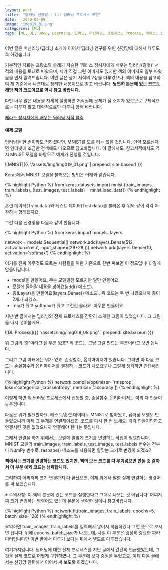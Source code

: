 ```yaml
---
layout: post
title:  "딥러닝 신경망 - (1) 딥러닝 프로세스 구현"
date:   2020-02-09
image: 'img019_01.png'
categories: [ML]
tags: [ML, DL, Deep, Learning, 딥러닝, 머신러닝, 프로세스, Process, 케라스, 신경망, Keras, Neuron, Network, MNIST, Model, 모델]
---
```



이번 글은 머신러닝/딥러닝 소개에 이어서 딥러닝 연구를 위한 신경망에 대해서 다루도록 하겠습니다.

기본적인 자료는 프랑소와 솔레가 저술한 '케라스 창시자에게 배우는 딥러닝(길벗)' 서적의 내용을 토대로 따왔으며, 제가 직접 그린 이미지도 있지만 책의 이미지도 일부 따왔음을 먼저 알려드립니다.
이번 글은 상기 서적의 2장을 다루었으나, 책의 내용을 참고하여 제 기준에서 나름대로 정리한 내용이므로 참고 바랍니다. <b>당연히 본문에 있는 코드도 해당 책의 코드이므로 역시 참고 바랍니다.</b>

다만 너무 많은 내용을 자세히 설명하면 저작권에 문제가 될 소지가 있으므로 구체적으로는 다루지 않고 대략적으로만 다루니 양해 바랍니다.

[케라스 창시자에게 배우는 딥러닝 서적 클릭](http://www.yes24.com/Product/Goods/65050162)


#### 예제 모델

딥러닝을 한 번이라도 접하셨다면, MNIST를 모를 리는 없을 것입니다. 만약 모르신다면 인터넷에 조금만 검색해도 나오므로 참고바랍니다.
이 글에서도, 참고서적에서도 역시 MNIST 모델을 바탕으로 예제가 진행될 것입니다.

![MNIST]({{ '/assets/img/img019_01.png' | prepend: site.baseurl }})

Keras에서 MNIST 모델을 불러오는 방법은 아래와 같습니다.

{% highlight Python %}
from keras.datasets import mnist
(train_images, train_labels), (test_images, test_labels) = mnist.load_data()
{% endhighlight %}

훈련 데이터(Train data)와 테스트 데이터(Test data)를 불러온 후 위와 같이 각각 저장하는 형태겠지요.

그런 다음 신경망을 다음과 같이 만듭니다.

{% highlight Python %}
from keras import models, layers

network = models.Sequential()
network.add(layers.Dense(512, activation='relu', input_shape=(28*28,)))
network.add(layers.Dense(10, activation='softmax')
{% endhighlight %}

이거를 진짜 아무것도 모르는 사람들을 위한 기준으로 한번 써보면 이 정도입니다. 깊게 안들어갑니다.

* model을 만들어요. 무슨 모델일진 모르지만 일단 만들어요.
* 모델에 들어갈 내용을 넣어요(add() 메소드).
* 층(Layer)을 만들어요(layers.Dense() 메소드). 위 코드는 두 번 나왔으니까 층이 2개가 되겠죠.
* relu가 뭐고 softmax가 뭐고 그런건 몰라요. 아무튼 만들어요.

지난 번 글에서는 딥러닝의 전체 프로세스를 간단히 소개한 그림이 있었습니다. 그 그림을 다시 넣어볼게요.

![DL Process]({{ '/assets/img/img018_08.png' | prepend: site.baseurl }})

위 그림의 '층'이라고 된 부분 있죠? 위 코드는 그냥 그걸 만드는 부분이라고 보면 됩니다.

그리고 그림 아래에는 뭐가 있죠. 손실함수, 옵티마이저가 있습니다. 그러면 아 다음 코드는 손실함수와 옵티마이저를 결정하는 코드가 나오겠구나 그렇게 생각하면 간단해집니다.

{% highlight Python %}
network.compile(optimizer='rmsprop', loss='categorical_crossentropy', metrics=['accuracy'])
{% endhighlight %}

이렇게 하면 위 딥러닝 프로세스에서 진행할 층, 손실함수, 옵티마이저는 미리 다 만들어 놓은겁니다.

다음은 뭐가 필요할까요. 테스트/훈련 데이터도 MNIST로 받아왔고, 딥러닝 모델도 만들었으니까 이제 그 두개를 연결해야겠죠.
코드를 다시 한 번 보세요. 각각 만들기만하고 연결시킨 것은 없었으니까 연결해야 한다는 뜻입니다.

그래서 연결을 하기 위해서는 모델에 알맞게 크기를 변경하는 작업이 필요합니다.
MNIST 모델의 train_images, train_labels, test_images, test_labels 변수는 전부 다 NumPy 변수로, reshape() 메소드를 사용하면 알맞는 크기로 변경이 되겠죠?

<b>책에서는 크기를 변경하는 코드도 있지만, 책의 모든 코드를 다 우겨넣으면 안될 것 같아서 이 부분 예제 코드는 생략합니다.</b>

그리하여 어찌저찌 크기 변경까지 다 끝났으면, 이제 위에서 말한 실제 연결하는 명령어를 써 보겠습니다.

※ 주의사항: 이 책의 본문에 있는 코드를 실행한다고 그대로 나오는 것 아닙니다. 어찌저찌 크기 변경하는 명령어도 있는데 본문에 생략한 것이니 참고바랍니다.

{% highlight Python %}
network.fit(train_images, train_labels, epochs=5, batch_size=128)
{% endhighlight %}

요약하면 train_images, train_labels를 입력해서 넣어서 학습하겠다 그런 뜻으로 보시면 됩니다.
뒤에 epochs, batch_size가 나오는데, 사실 이 부분은 굉장히 중요한 파라미터입니다만 이번 글에서 다루기 보다는 뒤에서 별도로 다루겠습니다.

여기까지입니다.
딥러닝에 대한 전체 프로세스를 지난 글에서 간단히 언급했었는데, 그것을 실제 코드로 어떻게 구현하였나. 그 부분에 보다 중점을 두었고요.
이제 다음 글에서는 신경망 관련해서 이어서 써 보도록 하겠습니다.
